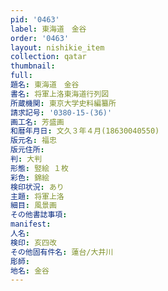```yaml
---
pid: '0463'
label: 東海道　金谷
order: '0463'
layout: nishikie_item
collection: qatar
thumbnail: 
full: 
題名: 東海道　金谷
書名: 将軍上洛東海道行列図
所蔵機関: 東京大学史料編纂所
請求記号: '0380-15-(36)'
画工名: 芳盛画
和暦年月日: 文久３年４月(18630040550)
版元名: 福忠
版元住所: 
判: 大判
形態: 竪絵 １枚
彩色: 錦絵
検印状況: あり
主題: 将軍上洛
細目: 風景画
その他書誌事項: 
manifest: 
人名: 
検印: 亥四改
その他固有件名: 蓮台/大井川
彫師: 
地名: 金谷
---
```

